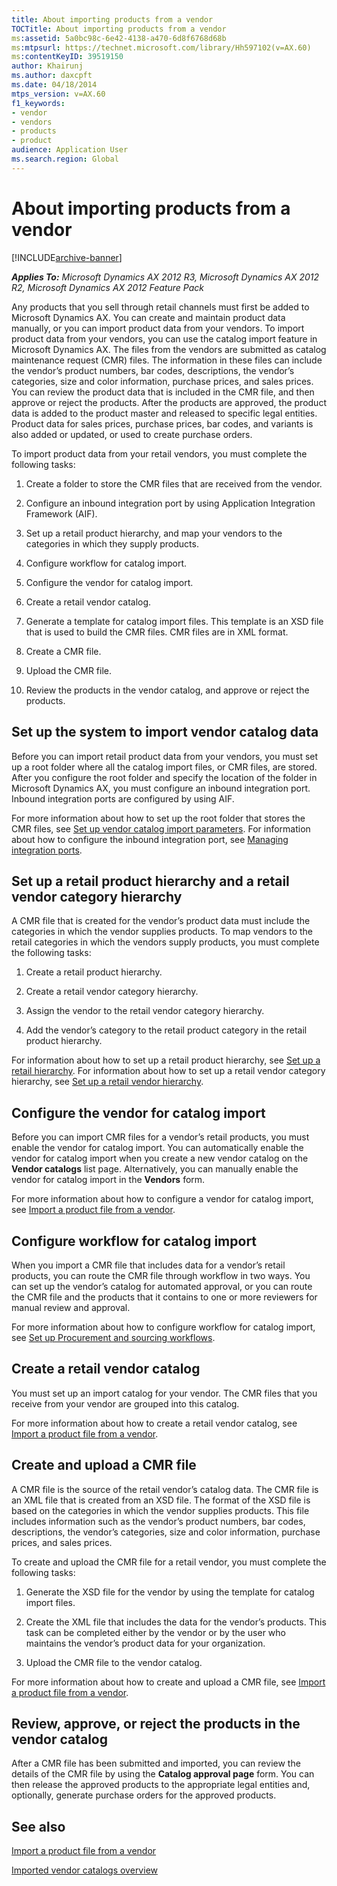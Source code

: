 ```yaml
---
title: About importing products from a vendor
TOCTitle: About importing products from a vendor
ms:assetid: 5a0bc98c-6e42-4138-a470-6d8f6768d68b
ms:mtpsurl: https://technet.microsoft.com/library/Hh597102(v=AX.60)
ms:contentKeyID: 39519150
author: Khairunj
ms.author: daxcpft
ms.date: 04/18/2014
mtps_version: v=AX.60
f1_keywords:
- vendor
- vendors
- products
- product
audience: Application User
ms.search.region: Global
---
```


# About importing products from a vendor 


[!INCLUDE[archive-banner](includes/archive-banner.md)]


_**Applies To:** Microsoft Dynamics AX 2012 R3, Microsoft Dynamics AX 2012 R2, Microsoft Dynamics AX 2012 Feature Pack_

Any products that you sell through retail channels must first be added to Microsoft Dynamics AX. You can create and maintain product data manually, or you can import product data from your vendors. To import product data from your vendors, you can use the catalog import feature in Microsoft Dynamics AX. The files from the vendors are submitted as catalog maintenance request (CMR) files. The information in these files can include the vendor’s product numbers, bar codes, descriptions, the vendor’s categories, size and color information, purchase prices, and sales prices. You can review the product data that is included in the CMR file, and then approve or reject the products. After the products are approved, the product data is added to the product master and released to specific legal entities. Product data for sales prices, purchase prices, bar codes, and variants is also added or updated, or used to create purchase orders.

To import product data from your retail vendors, you must complete the following tasks:

1.  Create a folder to store the CMR files that are received from the vendor.

2.  Configure an inbound integration port by using Application Integration Framework (AIF).

3.  Set up a retail product hierarchy, and map your vendors to the categories in which they supply products.

4.  Configure workflow for catalog import.

5.  Configure the vendor for catalog import.

6.  Create a retail vendor catalog.

7.  Generate a template for catalog import files. This template is an XSD file that is used to build the CMR files. CMR files are in XML format.

8.  Create a CMR file.

9.  Upload the CMR file.

10. Review the products in the vendor catalog, and approve or reject the products.

## Set up the system to import vendor catalog data

Before you can import retail product data from your vendors, you must set up a root folder where all the catalog import files, or CMR files, are stored. After you configure the root folder and specify the location of the folder in Microsoft Dynamics AX, you must configure an inbound integration port. Inbound integration ports are configured by using AIF.

For more information about how to set up the root folder that stores the CMR files, see [Set up vendor catalog import parameters](set-up-vendor-catalog-import-parameters.md). For information about how to configure the inbound integration port, see [Managing integration ports](managing-integration-ports.md).

## Set up a retail product hierarchy and a retail vendor category hierarchy

A CMR file that is created for the vendor’s product data must include the categories in which the vendor supplies products. To map vendors to the retail categories in which the vendors supply products, you must complete the following tasks:

1.  Create a retail product hierarchy.

2.  Create a retail vendor category hierarchy.

3.  Assign the vendor to the retail vendor category hierarchy.

4.  Add the vendor’s category to the retail product category in the retail product hierarchy.

For information about how to set up a retail product hierarchy, see [Set up a retail hierarchy](set-up-a-retail-hierarchy.md). For information about how to set up a retail vendor category hierarchy, see [Set up a retail vendor hierarchy](set-up-a-retail-vendor-hierarchy.md).

## Configure the vendor for catalog import

Before you can import CMR files for a vendor’s retail products, you must enable the vendor for catalog import. You can automatically enable the vendor for catalog import when you create a new vendor catalog on the **Vendor catalogs** list page. Alternatively, you can manually enable the vendor for catalog import in the **Vendors** form.

For more information about how to configure a vendor for catalog import, see [Import a product file from a vendor](import-a-product-file-from-a-vendor.md).

## Configure workflow for catalog import

When you import a CMR file that includes data for a vendor’s retail products, you can route the CMR file through workflow in two ways. You can set up the vendor’s catalog for automated approval, or you can route the CMR file and the products that it contains to one or more reviewers for manual review and approval.

For more information about how to configure workflow for catalog import, see [Set up Procurement and sourcing workflows](set-up-procurement-and-sourcing-workflows.md).

## Create a retail vendor catalog

You must set up an import catalog for your vendor. The CMR files that you receive from your vendor are grouped into this catalog.

For more information about how to create a retail vendor catalog, see [Import a product file from a vendor](import-a-product-file-from-a-vendor.md).

## Create and upload a CMR file

A CMR file is the source of the retail vendor’s catalog data. The CMR file is an XML file that is created from an XSD file. The format of the XSD file is based on the categories in which the vendor supplies products. This file includes information such as the vendor’s product numbers, bar codes, descriptions, the vendor’s categories, size and color information, purchase prices, and sales prices.

To create and upload the CMR file for a retail vendor, you must complete the following tasks:

1.  Generate the XSD file for the vendor by using the template for catalog import files.

2.  Create the XML file that includes the data for the vendor’s products. This task can be completed either by the vendor or by the user who maintains the vendor’s product data for your organization.

3.  Upload the CMR file to the vendor catalog.

For more information about how to create and upload a CMR file, see [Import a product file from a vendor](import-a-product-file-from-a-vendor.md).

## Review, approve, or reject the products in the vendor catalog

After a CMR file has been submitted and imported, you can review the details of the CMR file by using the **Catalog approval page** form. You can then release the approved products to the appropriate legal entities and, optionally, generate purchase orders for the approved products.

## See also

[Import a product file from a vendor](import-a-product-file-from-a-vendor.md)

[Imported vendor catalogs overview](imported-vendor-catalogs-overview.md)

  


